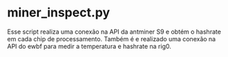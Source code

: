 # miner_inspect.py

Esse script realiza uma conexão na API da antminer S9 e obtém o hashrate em cada chip de processamento. Também é e realizado uma conexão na API do ewbf para medir a temperatura e hashrate na rig0.
